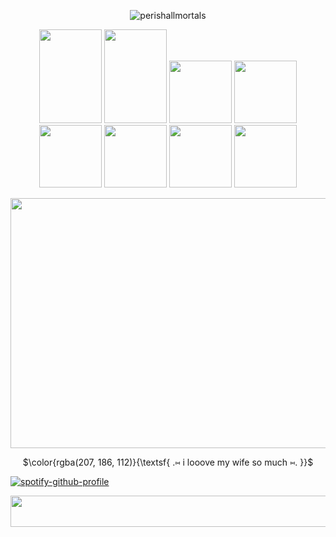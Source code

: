 <p align="center"> 
  <img src="https://komarev.com/ghpvc/?username=perishallmortals&label=snowflakes%20&color=c6d68b&style=plastic" alt="perishallmortals" /> </p>
</p>

<p align=center> 
  <img width="100" height="150" src="https://64.media.tumblr.com/97febd76c59ff960dae84bdf7e15dda8/74dbdd280f781837-c9/s100x200/fd9bfa3da6d3d0016a022f03d4b963a145e1681e.pnj"> <img width="100" height="150" src="https://64.media.tumblr.com/726860e45ca25d7fd1612e941cc0c7bd/0c216bb0c98bcf13-13/s250x400/9405f685859575d71d6f8b8b0ebb4b295e5dfb9f.pnj"> <img width="100" height"150" src="https://64.media.tumblr.com/e725671d1a415c05bd7583d8f9c7d4a4/c0bd66d17964d11b-57/s100x200/3de760e963696397a11aacad45ec342ad93d0442.pnj"> <img width="100" height"150" src="https://64.media.tumblr.com/08db90f3c73f83b7c726375ff14fd133/6d78bc7631b17625-c9/s100x200/80dde008d5581f32d55103c81ebdd90b32e6eabd.jpg"> <img width="100" height"150" src="https://64.media.tumblr.com/3e92383454d97c96bf81bb0179abde4a/86548dd69a9a5a18-fb/s100x200/02e6c8af37ccbba9d254c13483761d0e97293662.pnj"> <img width="100" height"150" src="https://64.media.tumblr.com/2023cf09da2bcc599c84b59de295b89c/3c9a476b99d675e6-73/s100x200/ee3e04f61efa642322b38f97b6f588cbb375506d.pnj"> <img width="100" height"150" src="https://64.media.tumblr.com/9edf451d2692c814de744a174972cfee/beb7d08906800f69-ec/s100x200/e56e2440c0a23493906ddb4ab68028f9504d119b.gifv"> <img width="100" height"150" src="https://64.media.tumblr.com/ac288e013239463ca0de96d7b64403bf/dc5bfc7164fe1783-62/s100x200/231fec5becc465ea91cbe2da75af3cf864b76891.pnj">
</p>


 
<p align=center>
  <img width="1000" height="400" src="https://i.pinimg.com/originals/0a/6e/fd/0a6efd968853ee4bd9d799ae76ee199a.gif">
</p>


<p align=center>
$\color{rgba(207, 186, 112)}{\textsf{ .⑅ i looove my wife so much ⑅. }}$<br/>

[![spotify-github-profile](https://spotify-github-profile.kittinanx.com/api/view?uid=31dtaavnvf2tnlninmxbzx7qnzzm&cover_image=true&theme=default&show_offline=true&background_color=2e2e19&interchange=false&bar_color=e8c9d1)](https://github.com/kittinan/spotify-github-profile)


<p align=center>
 <img width="1000" height="50" src="https://64.media.tumblr.com/43cdcc2f50a8992397c3d90514c49680/185e017d4818800f-7e/s2048x3072/ff1504258bfe0d518b01126b3cc448f5ddd230d5.gifv">
